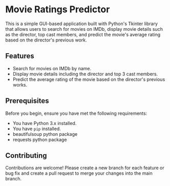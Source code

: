 # Movie Ratings Predictor
This is a simple GUI-based application built with Python's Tkinter library that allows users to search for movies on IMDb, display movie details such as the director, top cast members, and predict the movie's average rating based on the director's previous work.

## Features

- Search for movies on IMDb by name.
- Display movie details including the director and top 3 cast members.
- Predict the average rating of the movie based on the director's previous works.

## Prerequisites

Before you begin, ensure you have met the following requirements:

- You have Python 3.x installed.
- You have `pip` installed.
- beautifulsoup python package
- requests python package

## Contributing
Contributions are welcome! Please create a new branch for each feature or bug fix and create a pull request to merge your changes into the main branch.
